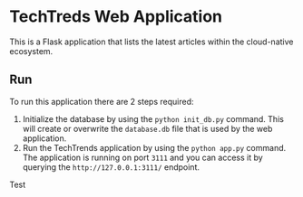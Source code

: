 # TechTreds Web Application

This is a Flask application that lists the latest articles within the cloud-native ecosystem.

## Run 

To run this application there are 2 steps required:

1. Initialize the database by using the `python init_db.py` command. This will create or overwrite the `database.db` file that is used by the web application.
2.  Run the TechTrends application by using the `python app.py` command. The application is running on port `3111` and you can access it by querying the `http://127.0.0.1:3111/` endpoint.

Test
